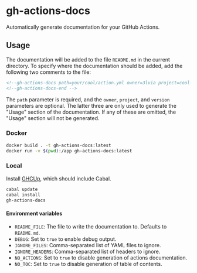 # gh-actions-docs

Automatically generate documentation for your GitHub Actions.

## Usage

The documentation will be added to the file `README.md` in the current directory.
To specify where the documentation should be added, add the following two comments to the file:

```markdown
<!--gh-actions-docs path=your/cool/action.yml owner=3lvia project=cool-action version=v3 -->
<!--gh-actions-docs-end -->
```

The `path` parameter is required, and the `owner`, `project`, and `version` parameters are optional.
The latter three are only used to generate the "Usage" section of the documentation.
If any of these are omitted, the "Usage" section will not be generated.

### Docker

```bash
docker build . -t gh-actions-docs:latest
docker run -v $(pwd):/app gh-actions-docs:latest
```

### Local

Install [GHCUp](https://www.haskell.org/ghcup), which should include Cabal.

```bash
cabal update
cabal install
gh-actions-docs
```

#### Environment variables

- `README_FILE`: The file to write the documentation to. Defaults to `README.md`.
- `DEBUG`: Set to `true` to enable debug output.
- `IGNORE_FILES`: Comma-separated list of YAML files to ignore.
- `IGNORE_HEADERS`: Comma-separated list of headers to ignore.
- `NO_ACTIONS`: Set to `true` to disable generation of actions documentation.
- `NO_TOC`: Set to `true` to disable generation of table of contents.
